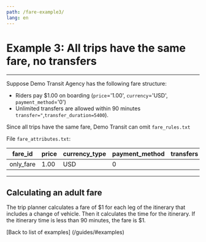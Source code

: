 ```yaml
---
path: /fare-example3/
lang: en
---
```


# Example 3: All trips have the same fare, no transfers

<hr> 

Suppose Demo Transit Agency has the following fare structure:

* Riders pay $1.00 on boarding (```price```='1.00', ```currency```='USD', ```payment_method```='0')
* Unlimited transfers are allowed within 90 minutes ```transfer="```,```transfer_duration=5400```).

Since all trips have the same fare, Demo Transit can omit ```fare_rules.txt```

File ```fare_attributes.txt```:

| fare_id   | price | currency_type | payment_method | transfers | transfer_duration |
|-----------|-------|---------------|----------------|-----------|------------------|
| only_fare | 1.00  | USD           | 0              |           | 5400             |

<hr>

## Calculating an adult fare

The trip planner calculates a fare of $1 for each leg of the itinerary that 
includes a change of vehicle. Then it calculates the time for the itinerary.
If the itinerary time is less than 90 minutes, the fare is $1.

[Back to list of examples] (/guides/#examples)